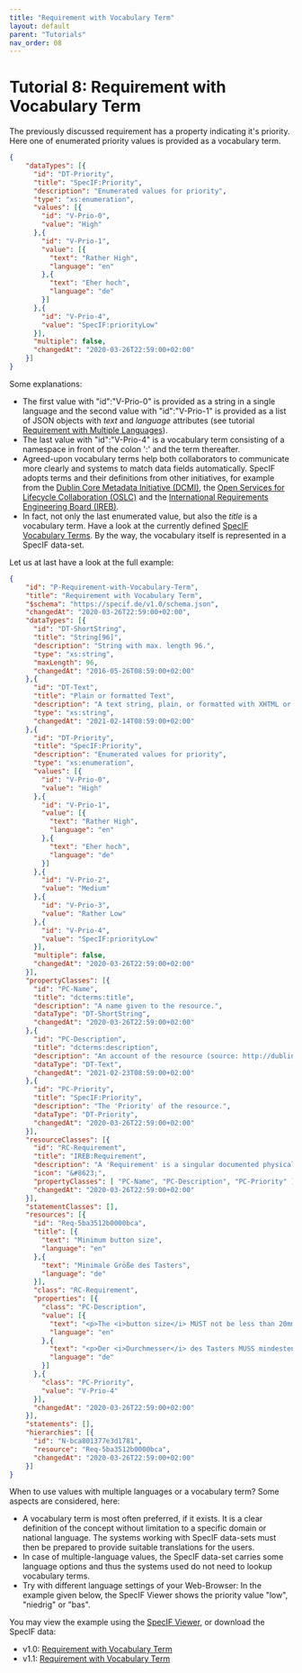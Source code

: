 ```yaml
---
title: "Requirement with Vocabulary Term"
layout: default
parent: "Tutorials"
nav_order: 08
---
```


# Tutorial 8: Requirement with Vocabulary Term

The previously discussed requirement has a property indicating it's  priority. Here one of enumerated priority values is provided as a vocabulary term.

```json
{
    "dataTypes": [{
      "id": "DT-Priority",
      "title": "SpecIF:Priority",
      "description": "Enumerated values for priority",
      "type": "xs:enumeration",
      "values": [{
        "id": "V-Prio-0",
        "value": "High"
      },{
        "id": "V-Prio-1",
        "value": [{
          "text": "Rather High",
          "language": "en"
        },{
          "text": "Eher hoch",
          "language": "de"
        }]
      },{
        "id": "V-Prio-4",
        "value": "SpecIF:priorityLow"
      }],
      "multiple": false,
      "changedAt": "2020-03-26T22:59:00+02:00"
    }]
}
```

Some explanations:
- The first value with "id":"V-Prio-0" is provided as a string in a single language and the second value with "id":"V-Prio-1" 
is provided as a list of JSON objects with *text* and *language* attributes 
(see tutorial [Requirement with Multiple Languages](./07_Requirement-with-Multiple-Languages.html)). 
- The last value with "id":"V-Prio-4" is a vocabulary term consisting of a namespace in front of the colon ':' and the term thereafter.
- Agreed-upon vocabulary terms help both collaborators to communicate more clearly and systems to match data fields automatically. 
SpecIF adopts terms and their definitions from other initiatives, for example from the [Dublin Core Metadata Initiative (DCMI)](http://dublincore.org/), 
the [Open Services for Lifecycle Collaboration (OSLC)](http://open-services.net/) and the [International Requirements Engineering Board (IREB)](http://ireb.org/).
- In fact, not only the last enumerated value, but also the *title* is a vocabulary term. Have a look at the currently defined [SpecIF Vocabulary Terms](https://specif.de/apps/view#import=https://specif.de/examples/Vocabulary.specifz). By the way, the vocabulary itself is represented in a SpecIF data-set.

Let us at last have a look at the full example:

```json
{
    "id": "P-Requirement-with-Vocabulary-Term",
    "title": "Requirement with Vocabulary Term",
    "$schema": "https://specif.de/v1.0/schema.json",
    "changedAt": "2020-03-26T22:59:00+02:00",
    "dataTypes": [{
      "id": "DT-ShortString",
      "title": "String[96]",
      "description": "String with max. length 96.",
      "type": "xs:string",
      "maxLength": 96,
      "changedAt": "2016-05-26T08:59:00+02:00"
    },{
      "id": "DT-Text",
      "title": "Plain or formatted Text",
      "description": "A text string, plain, or formatted with XHTML or markdown",
      "type": "xs:string",
      "changedAt": "2021-02-14T08:59:00+02:00"
    },{
      "id": "DT-Priority",
      "title": "SpecIF:Priority",
      "description": "Enumerated values for priority",
      "type": "xs:enumeration",
      "values": [{
        "id": "V-Prio-0",
        "value": "High"
      },{
        "id": "V-Prio-1",
        "value": [{
          "text": "Rather High",
          "language": "en"
        },{
          "text": "Eher hoch",
          "language": "de"
        }]
      },{
        "id": "V-Prio-2",
        "value": "Medium"
      },{
        "id": "V-Prio-3",
        "value": "Rather Low"
      },{
        "id": "V-Prio-4",
        "value": "SpecIF:priorityLow"
      }],
      "multiple": false,
      "changedAt": "2020-03-26T22:59:00+02:00"
    }],
    "propertyClasses": [{
      "id": "PC-Name",
      "title": "dcterms:title",
      "description": "A name given to the resource.",
      "dataType": "DT-ShortString",
      "changedAt": "2020-03-26T22:59:00+02:00"
    },{
      "id": "PC-Description",
      "title": "dcterms:description",
      "description": "An account of the resource (source: http://dublincore.org/documents/dcmi-terms/). Descriptive text represented in plain or rich text using XHTML or Markdown. SHOULD include only content that is valid and suitable inside an XHTML &lt;div&gt; element (source: http://open-services.net/).",
      "dataType": "DT-Text",
      "changedAt": "2021-02-23T08:59:00+02:00"
    },{
      "id": "PC-Priority",
      "title": "SpecIF:Priority",
      "description": "The 'Priority' of the resource.",
      "dataType": "DT-Priority",
      "changedAt": "2020-03-26T22:59:00+02:00"
    }],
    "resourceClasses": [{
      "id": "RC-Requirement",
      "title": "IREB:Requirement",
      "description": "A 'Requirement' is a singular documented physical and functional need that a particular design, product or process must be able to perform.",
      "icon": "&#8623;",
      "propertyClasses": [ "PC-Name", "PC-Description", "PC-Priority" ],
      "changedAt": "2020-03-26T22:59:00+02:00"
    }],
    "statementClasses": [],
    "resources": [{
      "id": "Req-5ba3512b0000bca",
      "title": [{
        "text": "Minimum button size",
        "language": "en"
      },{
        "text": "Minimale Größe des Tasters",
        "language": "de"
      }],
      "class": "RC-Requirement",
      "properties": [{
        "class": "PC-Description",
        "value": [{
          "text": "<p>The <i>button size</i> MUST not be less than 20mm in diameter.</p>",
          "language": "en"
        },{
          "text": "<p>Der <i>Durchmesser</i> des Tasters MUSS mindestens 20mm betragen.</p>",
          "language": "de"
        }]
      },{
        "class": "PC-Priority",
        "value": "V-Prio-4"
      }],
      "changedAt": "2020-03-26T22:59:00+02:00"
    }],
    "statements": [],
    "hierarchies": [{
      "id": "N-bca801377e3d1781",
      "resource": "Req-5ba3512b0000bca",
      "changedAt": "2020-03-26T22:59:00+02:00"
    }]
}
```

When to use values with multiple languages or a vocabulary term? Some aspects are considered, here:
- A vocabulary term is most often preferred, if it exists. It is a clear definition of the concept without limitation to a specific domain or national language. The systems working with SpecIF data-sets must then be prepared to provide suitable translations for the users.
- In case of multiple-language values, the SpecIF data-set carries some language options and thus the systems used do not need to lookup vocabulary terms.
- Try with different language settings of your Web-Browser: In the example given below, the SpecIF Viewer shows the priority value "low", "niedrig" or "bas".

You may view the example using the <a href="https://specif.de/apps/view#import=../examples/v1.1/08_Requirement-with-Vocabulary-Term.specif" target="_blank">SpecIF Viewer</a>, or download the SpecIF data:
- v1.0: [Requirement with Vocabulary Term](https://specif.de/examples/v1.0/08_Requirement-with-Vocabulary-Term.specif)
- v1.1: [Requirement with Vocabulary Term](https://specif.de/examples/v1.1/08_Requirement-with-Vocabulary-Term.specif)
